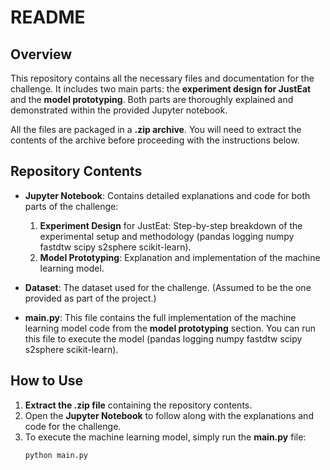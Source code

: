 # README

## Overview

This repository contains all the necessary files and documentation for the challenge. It includes two main parts: the **experiment design for JustEat** and the **model prototyping**. Both parts are thoroughly explained and demonstrated within the provided Jupyter notebook.

All the files are packaged in a **.zip archive**. You will need to extract the contents of the archive before proceeding with the instructions below.

## Repository Contents

- **Jupyter Notebook**: Contains detailed explanations and code for both parts of the challenge:
  1. **Experiment Design** for JustEat: Step-by-step breakdown of the experimental setup and methodology (pandas logging numpy fastdtw scipy s2sphere scikit-learn).
  2. **Model Prototyping**: Explanation and implementation of the machine learning model.
  
- **Dataset**: The dataset used for the challenge. (Assumed to be the one provided as part of the project.)
  
- **main.py**: This file contains the full implementation of the machine learning model code from the **model prototyping** section. You can run this file to execute the model (pandas logging numpy fastdtw scipy s2sphere scikit-learn).

## How to Use

1. **Extract the .zip file** containing the repository contents.
2. Open the **Jupyter Notebook** to follow along with the explanations and code for the challenge.
3. To execute the machine learning model, simply run the **main.py** file:
   ```bash
   python main.py

